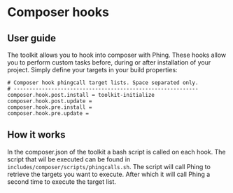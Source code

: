# Composer hooks

## User guide

The toolkit allows you to hook into composer with Phing. These hooks
allow you to perform custom tasks before, during or after installation
of your project. Simply define your targets in your build properties:

```
# Composer hook phingcall target lists. Space separated only.
# -----------------------------------------------------------
composer.hook.post.install = toolkit-initialize
composer.hook.post.update =
composer.hook.pre.install =
composer.hook.pre.update =
```

## How it works

In the composer.json of the toolkit a bash script is called on each
hook. The script that wil be executed can be found in
`includes/composer/scripts/phingcalls.sh`. The script will call Phing
to retrieve the targets you want to execute. After which it will call
Phing a second time to execute the target list.